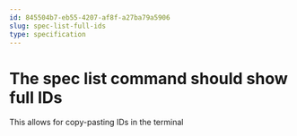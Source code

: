 ```yaml
---
id: 845504b7-eb55-4207-af8f-a27ba79a5906
slug: spec-list-full-ids
type: specification
---
```


# The spec list command should show full IDs

This allows for copy-pasting IDs in the terminal
